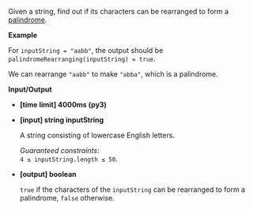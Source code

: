 <div class="markdown"><p>Given a string, find out if its characters can be rearranged to form a <a href="keyword://palindrome">palindrome</a>.</p>
<p><strong>Example</strong></p>
<p>For <code>inputString = "aabb"</code>, the output should be<br>
<code>palindromeRearranging(inputString) = true</code>.</p>
<p>We can rearrange <code>"aabb"</code> to make <code>"abba"</code>, which is a palindrome.</p>
<p><strong>Input/Output</strong></p>
<ul>
<li><strong>[time limit] 4000ms (py3)</strong></li>
</ul>
<ul>
<li>
<p><strong>[input] string inputString</strong></p>
<p>A string consisting of lowercase English letters.</p>
<p><em>Guaranteed constraints:</em><br>
<code>4 ≤ inputString.length ≤ 50</code>.</p>
</li>
<li>
<p><strong>[output] boolean</strong></p>
<p><code>true</code> if the characters of the <code>inputString</code> can be rearranged to form a palindrome, <code>false</code> otherwise.</p>
</li>
</ul>
</div>